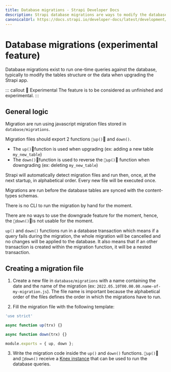 ```yaml
---
title: Database migrations - Strapi Developer Docs
description: Strapi database migrations are ways to modify the database
canonicalUrl: https://docs.strapi.io/developer-docs/latest/development/backend-customization/database-migrations.html
---
```


# Database migrations (experimental feature)

Database migrations exist to run one-time queries against the database, typically to modify the tables structure or the data when upgrading the Strapi app.

::: callout 🚧  Experimental
The feature is to be considered as unfinished and experimental.
:::

## General logic

Migration are run using javascript migration files stored in `database/migrations`.

Migration files should export 2 functions `up()` and `down()`.
- The `up()`function is used when upgrading (ex: adding a new table `my_new_table`)
- The `down()`function is used to reverse the `up()` function when downgrading (ex: deleting `my_new_table`)

Strapi will automatically detect migration files and run then, once, at the next startup, in alphabetical order. Every new file will be executed once.

Migrations are run before the database tables are synced with the content-types schemas.

There is no CLI to run the migration by hand for the moment.

There are no ways to use the downgrade feature for the moment, hence, the `down()`is not usable for the moment.

`up()` and `down()` functions run in a database transaction which means if a query fails during the migration, the whole migration will be cancelled and no changes will be applied to the database. It also means that if an other transaction is created within the migration function, it will be a nested transaction.

## Creating a migration file

1. Create a new file in `database/migrations` with a name containing the date and the name of the migration (ex: `2022.05.10T00.00.00.name-of-my-migration.js`). The file name is important because the alphabetical order of the files defines the order in which the migrations have to run.

2. Fill the migration file with the following template:

```jsx
'use strict'

async function up(trx) {}

async function down(trx) {}

module.exports = { up, down };
```

3. Write the migration code inside the `up()` and `down()` functions.
`up()` and `down()` receive a [Knex instance](https://knexjs.org/) that can be used to run the database queries.
